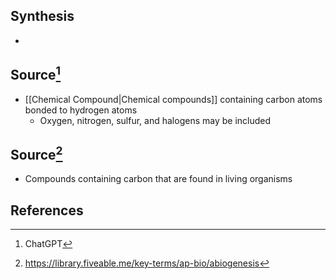 ## Synthesis
- 
## Source[^1]
- [[Chemical Compound|Chemical compounds]] containing carbon atoms bonded to hydrogen atoms
	- Oxygen, nitrogen, sulfur, and halogens may be included

## Source[^2]
- Compounds containing carbon that are found in living organisms
## References

[^1]: ChatGPT
[^2]: https://library.fiveable.me/key-terms/ap-bio/abiogenesis